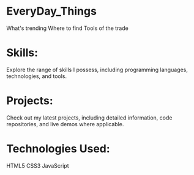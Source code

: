 # EveryDay_Things
What's trending
Where to find
Tools of the trade
# Skills:
Explore the range of skills I possess, including programming languages, technologies, and tools.
# Projects:
Check out my latest projects, including detailed information, code repositories, and live demos where applicable.
# Technologies Used:
HTML5
CSS3
JavaScript

 
